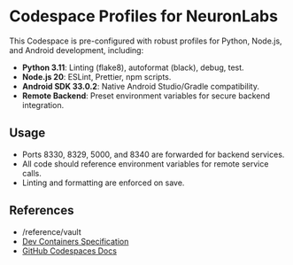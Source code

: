 # Codespace Profiles for NeuronLabs

This Codespace is pre-configured with robust profiles for Python, Node.js, and Android development, including:

- **Python 3.11**: Linting (flake8), autoformat (black), debug, test.
- **Node.js 20**: ESLint, Prettier, npm scripts.
- **Android SDK 33.0.2**: Native Android Studio/Gradle compatibility.
- **Remote Backend**: Preset environment variables for secure backend integration.

## Usage

- Ports 8330, 8329, 5000, and 8340 are forwarded for backend services.
- All code should reference environment variables for remote service calls.
- Linting and formatting are enforced on save.

## References

- /reference/vault
- [Dev Containers Specification](https://containers.dev/)
- [GitHub Codespaces Docs](https://docs.github.com/en/codespaces)